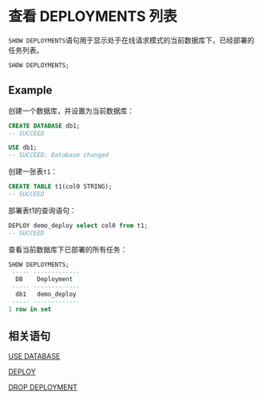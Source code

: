# 查看 DEPLOYMENTS 列表

`SHOW DEPLOYMENTS`语句用于显示处于在线请求模式的当前数据库下，已经部署的任务列表。


```SQL
SHOW DEPLOYMENTS;
```


## Example

创建一个数据库，并设置为当前数据库：

```sql
CREATE DATABASE db1;
-- SUCCEED

USE db1;
-- SUCCEED: Database changed
```

创建一张表`t1`：

```sql
CREATE TABLE t1(col0 STRING);
-- SUCCEED
```

部署表t1的查询语句：

```sql
DEPLOY demo_deploy select col0 from t1;
-- SUCCEED
```

查看当前数据库下已部署的所有任务：

```sql
SHOW DEPLOYMENTS;
 ----- ------------- 
  DB    Deployment   
 ----- ------------- 
  db1   demo_deploy  
 ----- ------------- 
1 row in set

```

## 相关语句

[USE DATABASE](../ddl/USE_DATABASE_STATEMENT.md)

[DEPLOY ](../deployment_manage/DEPLOY_STATEMENT.md)

[DROP DEPLOYMENT](../deployment_manage/DROP_DEPLOYMENT_STATEMENT.md)

